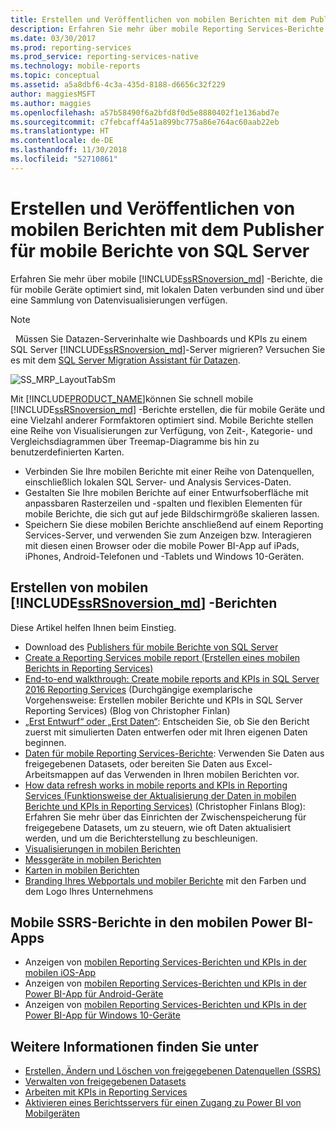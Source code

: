 ```yaml
---
title: Erstellen und Veröffentlichen von mobilen Berichten mit dem Publisher für mobile Berichte von SQL Server | Microsoft-Dokumentation
description: Erfahren Sie mehr über mobile Reporting Services-Berichte für mobile Geräte, die mit lokalen Daten verbunden sind und über eine Sammlung von Datenvisualisierungen verfügen.
ms.date: 03/30/2017
ms.prod: reporting-services
ms.prod_service: reporting-services-native
ms.technology: mobile-reports
ms.topic: conceptual
ms.assetid: a5a8dbf6-4c3a-435d-8188-d6656c32f229
author: maggiesMSFT
ms.author: maggies
ms.openlocfilehash: a57b58490f6a2bfd8f0d5e8880402f1e136abd7e
ms.sourcegitcommit: c7febcaff4a51a899bc775a86e764ac60aab22eb
ms.translationtype: HT
ms.contentlocale: de-DE
ms.lasthandoff: 11/30/2018
ms.locfileid: "52710861"
---
```

# <a name="create-mobile-reports-with-sql-server-mobile-report-publisher"></a>Erstellen und Veröffentlichen von mobilen Berichten mit dem Publisher für mobile Berichte von SQL Server
Erfahren Sie mehr über mobile [!INCLUDE[ssRSnoversion_md](../../includes/ssrsnoversion-md.md)] -Berichte, die für mobile Geräte optimiert sind, mit lokalen Daten verbunden sind und über eine Sammlung von Datenvisualisierungen verfügen. 

>[!NOTE]
>  Müssen Sie Datazen-Serverinhalte wie Dashboards und KPIs zu einem SQL Server [!INCLUDE[ssRSnoversion_md](../../includes/ssrsnoversion-md.md)]-Server migrieren? Versuchen Sie es mit dem [SQL Server Migration Assistant für Datazen](https://www.microsoft.com/download/details.aspx?id=53128). 
 
![SS_MRP_LayoutTabSm](../../reporting-services/media/ss-mrp-layouttabsm.png)  

Mit [!INCLUDE[PRODUCT_NAME](../../includes/ss-mobilereptpub-long.md)]können Sie schnell mobile [!INCLUDE[ssRSnoversion_md](../../includes/ssrsnoversion-md.md)] -Berichte erstellen, die für mobile Geräte und eine Vielzahl anderer Formfaktoren optimiert sind. Mobile Berichte stellen eine Reihe von Visualisierungen zur Verfügung, von Zeit-, Kategorie- und Vergleichsdiagrammen über Treemap-Diagramme bis hin zu benutzerdefinierten Karten. 

* Verbinden Sie Ihre mobilen Berichte mit einer Reihe von Datenquellen, einschließlich lokalen SQL Server- und Analysis Services-Daten. 
* Gestalten Sie Ihre mobilen Berichte auf einer Entwurfsoberfläche mit anpassbaren Rasterzeilen und -spalten und flexiblen Elementen für mobile Berichte, die sich gut auf jede Bildschirmgröße skalieren lassen. 
* Speichern Sie diese mobilen Berichte anschließend auf einem Reporting Services-Server, und verwenden Sie zum Anzeigen bzw. Interagieren mit diesen einen Browser oder die mobile Power BI-App auf iPads, iPhones, Android-Telefonen und -Tablets und Windows 10-Geräten.
  
## <a name="create-includessrsnoversionmdincludesssrsnoversion-mdmd--mobile-reports"></a>Erstellen von mobilen [!INCLUDE[ssRSnoversion_md](../../includes/ssrsnoversion-md.md)]  -Berichten  
  
Diese Artikel helfen Ihnen beim Einstieg.
-  Download des [Publishers für mobile Berichte von SQL Server](https://go.microsoft.com/fwlink/?LinkID=733527)  
-  [Create a Reporting Services mobile report (Erstellen eines mobilen Berichts in Reporting Services)](../../reporting-services/mobile-reports/create-a-reporting-services-mobile-report.md)  
-  [End-to-end walkthrough: Create mobile reports and KPIs in SQL Server 2016 Reporting Services](https://christopherfinlan.com/2015/12/21/how-to-create-mobile-reports-and-kpis-in-sql-server-reporting-services-2016-an-end-to-end-walkthrough/) (Durchgängige exemplarische Vorgehensweise: Erstellen mobiler Berichte und KPIs in SQL Server Reporting Services) (Blog von Christopher Finlan)  
- [„Erst Entwurf“ oder „Erst Daten“](../../reporting-services/mobile-reports/design-first-or-data-first-when-creating-in-reporting-services-mobile-reports.md): Entscheiden Sie, ob Sie den Bericht zuerst mit simulierten Daten entwerfen oder mit Ihren eigenen Daten beginnen.  
- [Daten für mobile Reporting Services-Berichte](../../reporting-services/mobile-reports/data-for-reporting-services-mobile-reports.md): Verwenden Sie Daten aus freigegebenen Datasets, oder bereiten Sie Daten aus Excel-Arbeitsmappen auf das Verwenden in Ihren mobilen Berichten vor.
- [How data refresh works in mobile reports and KPIs in Reporting Services (Funktionsweise der Aktualisierung der Daten in mobilen Berichte und KPIs in Reporting Services)](https://christopherfinlan.com/2016/02/10/so-refreshinghow-data-refresh-works-with-mobile-reports-and-kpis-in-reporting-services/) (Christopher Finlans Blog): Erfahren Sie mehr über das Einrichten der Zwischenspeicherung für freigegebene Datasets, um zu steuern, wie oft Daten aktualisiert werden, und um die Berichterstellung zu beschleunigen.
- [Visualisierungen in mobilen Berichten](../../reporting-services/mobile-reports/add-visualizations-to-reporting-services-mobile-reports.md)
- [Messgeräte in mobilen Berichten](../../reporting-services/mobile-reports/add-gauges-to-mobile-reports-reporting-services.md)
- [Karten in mobilen Berichten](../../reporting-services/mobile-reports/maps-in-reporting-services-mobile-reports.md)
- [Branding Ihres Webportals und mobiler Berichte](../../reporting-services/branding-the-web-portal.md) mit den Farben und dem Logo Ihres Unternehmens
  
## <a name="ssrs-mobile-reports-in-the-power-bi-mobile-apps"></a>Mobile SSRS-Berichte in den mobilen Power BI-Apps

-  Anzeigen von [mobilen Reporting Services-Berichten und KPIs in der mobilen iOS-App](https://powerbi.microsoft.com/documentation/powerbi-mobile-iphone-kpis-mobile-reports)
-  Anzeigen von [mobilen Reporting Services-Berichten und KPIs in der Power BI-App für Android-Geräte](https://powerbi.microsoft.com/documentation/powerbi-mobile-android-kpis-mobile-reports)
-  Anzeigen von [mobilen Reporting Services-Berichten und KPIs in der Power BI-App für Windows 10-Geräte](https://powerbi.microsoft.com/documentation/powerbi-mobile-win10-kpis-mobile-reports/)    

## <a name="see-also"></a>Weitere Informationen finden Sie unter  
  
-   [Erstellen, Ändern und Löschen von freigegebenen Datenquellen (SSRS)](../../reporting-services/report-data/create-modify-and-delete-shared-data-sources-ssrs.md)  
-   [Verwalten von freigegebenen Datasets](../../reporting-services/report-data/manage-shared-datasets.md)  
-  [Arbeiten mit KPIs in Reporting Services](../../reporting-services/working-with-kpis-in-reporting-services.md)  
- [Aktivieren eines Berichtsservers für einen Zugang zu Power BI von Mobilgeräten](../../reporting-services/report-server/enable-a-report-server-for-power-bi-mobile-access.md)  

  
  

